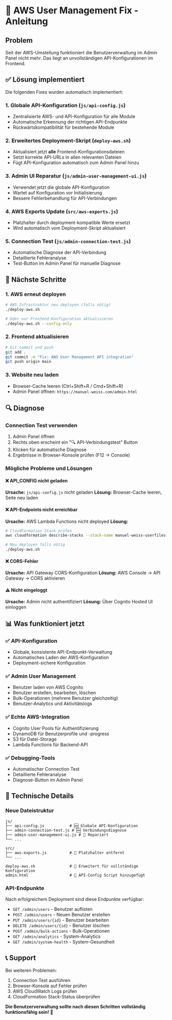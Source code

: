 # 🔧 AWS User Management Fix - Anleitung

## Problem
Seit der AWS-Umstellung funktioniert die Benutzerverwaltung im Admin Panel nicht mehr. Das liegt an unvollständigen API-Konfigurationen im Frontend.

## ✅ Lösung implementiert

Die folgenden Fixes wurden automatisch implementiert:

### 1. **Globale API-Konfiguration** (`js/api-config.js`)
- Zentralisierte AWS- und API-Konfiguration für alle Module
- Automatische Erkennung der richtigen API-Endpunkte
- Rückwärtskompatibilität für bestehende Module

### 2. **Erweitertes Deployment-Skript** (`deploy-aws.sh`)
- Aktualisiert jetzt **alle** Frontend-Konfigurationsdateien
- Setzt korrekte API-URLs in allen relevanten Dateien
- Fügt API-Konfiguration automatisch zum Admin Panel hinzu

### 3. **Admin UI Reparatur** (`js/admin-user-management-ui.js`)
- Verwendet jetzt die globale API-Konfiguration
- Wartet auf Konfiguration vor Initialisierung
- Bessere Fehlerbehandlung für API-Verbindungen

### 4. **AWS Exports Update** (`src/aws-exports.js`)
- Platzhalter durch deployment-kompatible Werte ersetzt
- Wird automatisch vom Deployment-Skript aktualisiert

### 5. **Connection Test** (`js/admin-connection-test.js`)
- Automatische Diagnose der API-Verbindung
- Detaillierte Fehleranalyse
- Test-Button im Admin Panel für manuelle Diagnose

## 🚀 Nächste Schritte

### 1. AWS erneut deployen
```bash
# AWS-Infrastruktur neu deployen (falls nötig)
./deploy-aws.sh

# Oder nur Frontend-Konfiguration aktualisieren
./deploy-aws.sh --config-only
```

### 2. Frontend aktualisieren
```bash
# Git commit und push
git add .
git commit -m "Fix: AWS User Management API integration"
git push origin main
```

### 3. Website neu laden
- Browser-Cache leeren (Ctrl+Shift+R / Cmd+Shift+R)
- Admin Panel öffnen: `https://manuel-weiss.com/admin.html`

## 🔍 Diagnose

### Connection Test verwenden
1. Admin Panel öffnen
2. Rechts oben erscheint ein "🔍 API-Verbindungstest" Button
3. Klicken für automatische Diagnose
4. Ergebnisse in Browser-Konsole prüfen (F12 → Console)

### Mögliche Probleme und Lösungen

#### ❌ API_CONFIG nicht geladen
**Ursache:** `js/api-config.js` nicht geladen
**Lösung:** Browser-Cache leeren, Seite neu laden

#### ❌ API-Endpoints nicht erreichbar  
**Ursache:** AWS Lambda Functions nicht deployed
**Lösung:** 
```bash
# CloudFormation Stack prüfen
aws cloudformation describe-stacks --stack-name manuel-weiss-userfiles-stack

# Neu deployen falls nötig
./deploy-aws.sh
```

#### ❌ CORS-Fehler
**Ursache:** API Gateway CORS-Konfiguration
**Lösung:** AWS Console → API Gateway → CORS aktivieren

#### ⚠️ Nicht eingeloggt
**Ursache:** Admin nicht authentifiziert
**Lösung:** Über Cognito Hosted UI einloggen

## 📊 Was funktioniert jetzt

### ✅ API-Konfiguration
- Globale, konsistente API-Endpunkt-Verwaltung
- Automatisches Laden der AWS-Konfiguration
- Deployment-sichere Konfiguration

### ✅ Admin User Management
- Benutzer laden von AWS Cognito
- Benutzer erstellen, bearbeiten, löschen
- Bulk-Operationen (mehrere Benutzer gleichzeitig)
- Benutzer-Analytics und Aktivitätslogs

### ✅ Echte AWS-Integration
- Cognito User Pools für Authentifizierung
- DynamoDB für Benutzerprofile und -progress
- S3 für Datei-Storage
- Lambda Functions für Backend-API

### ✅ Debugging-Tools
- Automatischer Connection Test
- Detaillierte Fehleranalyse
- Diagnose-Button im Admin Panel

## 🔧 Technische Details

### Neue Dateistruktur
```
js/
├── api-config.js           # 🆕 Globale API-Konfiguration
├── admin-connection-test.js # 🆕 Verbindungsdiagnose
├── admin-user-management-ui.js # 🔧 Repariert
└── ...

src/
├── aws-exports.js          # 🔧 Platzhalter entfernt
└── ...

deploy-aws.sh               # 🔧 Erweitert für vollständige Konfiguration
admin.html                  # 🔧 API-Config Script hinzugefügt
```

### API-Endpunkte
Nach erfolgreichem Deployment sind diese Endpunkte verfügbar:
- `GET /admin/users` - Benutzer auflisten
- `POST /admin/users` - Neuen Benutzer erstellen  
- `PUT /admin/users/{id}` - Benutzer bearbeiten
- `DELETE /admin/users/{id}` - Benutzer löschen
- `POST /admin/bulk-actions` - Bulk-Operationen
- `GET /admin/analytics` - System-Analytics
- `GET /admin/system-health` - System-Gesundheit

## 📞 Support

Bei weiteren Problemen:
1. Connection Test ausführen
2. Browser-Konsole auf Fehler prüfen
3. AWS CloudWatch Logs prüfen
4. CloudFormation Stack-Status überprüfen

**Die Benutzerverwaltung sollte nach diesen Schritten vollständig funktionsfähig sein! 🎉**
